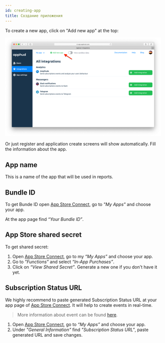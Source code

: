 ```yaml
---
id: creating-app
title: Создание приложения
---
```

To create a new app, click on "Add new app" at the top:

![add-new-app](assets/add-new-app.png)

Or just register and application create screens will show automatically. Fill the information about the app.

## App name

This is a name of the app that will be used in reports.

## Bundle ID

To get Bunde ID open <a href="https://appstoreconnect.apple.com/" target="_blank">App Store Connect</a>, go to *"My Apps"* and choose your app. 

At the app page find *“Your Bundle ID”*.

## App Store shared secret

To get shared secret:

1. Open <a href="https://appstoreconnect.apple.com/" target="_blank">App Store Connect</a>, go to my *“My Apps”* and choose your app.
2. Go to *"Functions"* and select *“In-App Purchases”*.
3. Click on *“View Shared Secret”*. Generate a new one if you don't have it yet.

## Subscription Status URL

We highly recommend to paste generated Subscription Status URL at your app page of <a href="https://appstoreconnect.apple.com/" target="_blank">App Store Connect</a>. It will help to create events in real-time.

> More information about event can be found [here](events.md).

1. Open <a href="https://appstoreconnect.apple.com/" target="_blank">App Store Connect</a>, go to *“My Apps”* and choose your app.
2. Under *"General Information"* find *"Subscription Status URL"*, paste generated URL and save changes.